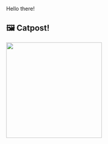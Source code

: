 Hello there!



## 🖼️ Catpost!

<sub>
    <img src="https://cdn2.thecatapi.com/images/35u.jpg" height="256">
</sub>

